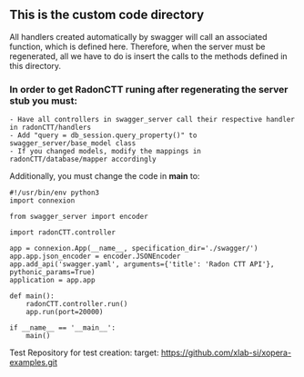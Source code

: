 ## This is the custom code directory
All handlers created automatically by swagger will call an associated function, which is defined here. Therefore, when the server must be regenerated, all we have to do is insert the calls to the methods defined in this directory.

### In order to get RadonCTT runing after regenerating the server stub you must:
    - Have all controllers in swagger_server call their respective handler in radonCTT/handlers
    - Add "query = db_session.query_property()" to swagger_server/base_model class
    - If you changed models, modify the mappings in radonCTT/database/mapper accordingly
    
Additionally, you must change the code in __main__ to:

    #!/usr/bin/env python3
    import connexion

    from swagger_server import encoder

    import radonCTT.controller

    app = connexion.App(__name__, specification_dir='./swagger/')
    app.app.json_encoder = encoder.JSONEncoder
    app.add_api('swagger.yaml', arguments={'title': 'Radon CTT API'}, pythonic_params=True)
    application = app.app

    def main():
        radonCTT.controller.run()
        app.run(port=20000)

    if __name__ == '__main__':
        main()


Test Repository for test creation:
    target: https://github.com/xlab-si/xopera-examples.git